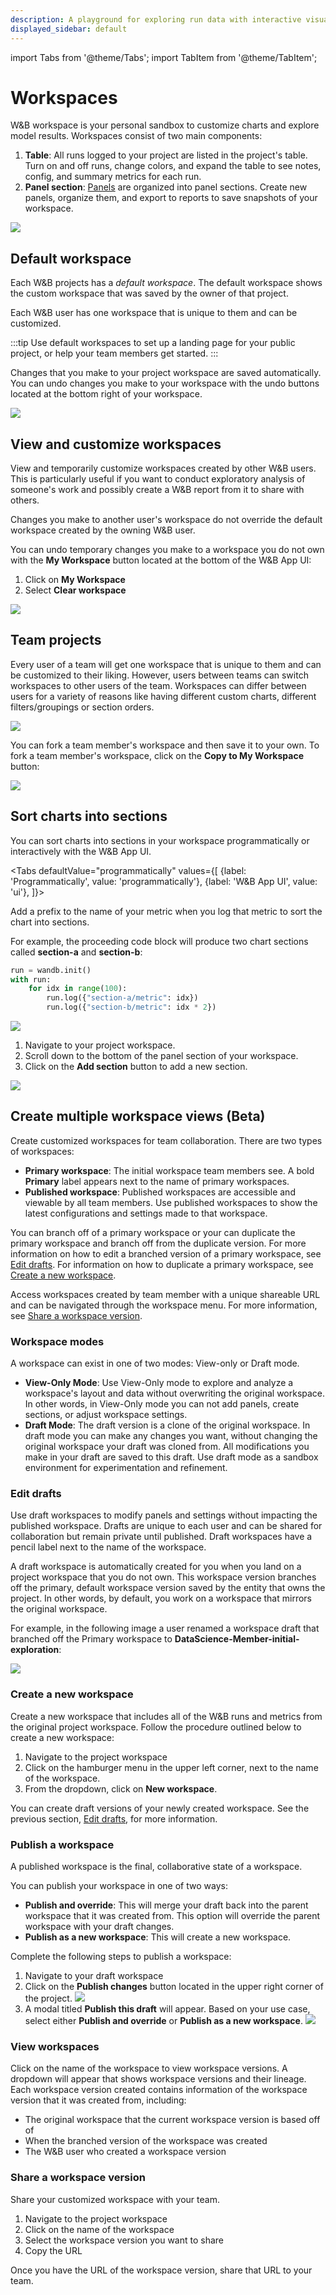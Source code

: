 ```yaml
---
description: A playground for exploring run data with interactive visualizations
displayed_sidebar: default
---
```

import Tabs from '@theme/Tabs';
import TabItem from '@theme/TabItem';

# Workspaces

W&B workspace is your personal sandbox to customize charts and explore model results. Workspaces consist of two main components: 

1. **Table**: All runs logged to your project are listed in the project's table. Turn on and off runs, change colors, and expand the table to see notes, config, and summary metrics for each run.
2. **Panel section**: [Panels](../features/panels/intro.md) are organized into panel sections. Create new panels, organize them, and export to reports to save snapshots of your workspace.

![](/images/app_ui/workspace_table_and_panels.png)



## Default workspace
Each W&B projects has a *default workspace*. The default workspace shows the custom workspace that was saved by the owner of that project. 

Each W&B user has one workspace that is unique to them and can be customized.

:::tip
Use default workspaces to set up a landing page for your public project, or help your team members get started.
:::

Changes that you make to your project workspace are saved automatically.  You can undo changes you make to your workspace with the undo buttons located at the bottom right of your workspace.

![](/images/app_ui/undo_button.png)

## View and customize workspaces
View and temporarily customize workspaces created by other W&B users. This is particularly useful if you want to conduct exploratory analysis of someone's work and possibly create a W&B report from it to share with others.

Changes you make to another user's workspace do not override the default workspace created by the owning W&B user.

You can undo temporary changes you make to a workspace you do not own with the **My Workspace** button located at the bottom of the W&B App UI:

1. Click on **My Workspace**
2. Select **Clear workspace**

![](/images/app_ui/workspaces_bar2.png)


## Team projects

Every user of a team will get one workspace that is unique to them and can be customized to their liking. However, users between teams can switch workspaces to other users of the team. Workspaces can differ between users for a variety of reasons like having different custom charts, different filters/groupings or section orders.

![](/images/app_ui/team_project_1.png)

You can fork a team member's workspace and then save it to your own. To fork a team member's workspace, click on the **Copy to My Workspace** button:

![](/images/app_ui/team_project_2.png)


## Sort charts into sections

You can sort charts into sections in your workspace programmatically or interactively with the W&B App UI.


<Tabs
  defaultValue="programmatically"
  values={[
    {label: 'Programmatically', value: 'programmatically'},
    {label: 'W&B App UI', value: 'ui'},
  ]}>
  <TabItem value="programmatically">

Add a prefix to the name of your metric when you log that metric to sort the chart into sections.

For example, the proceeding code block will produce two chart sections called **section-a** and **section-b**:

```python
run = wandb.init()
with run:
    for idx in range(100):
        run.log({"section-a/metric": idx})
        run.log({"section-b/metric": idx * 2})
```
![](/images/app_ui/workspaces_bar1.png)

  </TabItem>
  <TabItem value="ui">

1. Navigate to your project workspace.
2. Scroll down to the bottom of the panel section of your workspace.
3. Click on the **Add section** button to add a new section.

![](/images/app_ui/add_section_app.png)

  </TabItem>
</Tabs>



## Create multiple workspace views (Beta)
Create customized workspaces for team collaboration. There are two types of workspaces:

* **Primary workspace**: The initial workspace team members see. A bold **Primary** label appears next to the name of primary workspaces.
* **Published workspace**: Published workspaces are accessible and viewable by all team members. Use  published workspaces to show the latest configurations and settings made to that workspace. 


You can branch off of a primary workspace or your can duplicate the primary workspace and branch off from the duplicate version. For more information on how to edit a branched version of a primary workspace, see [Edit drafts](#edit-drafts). For information on how to duplicate a primary workspace, see [Create a new workspace](#create-a-new-workspace-based-off-the-primary-workspace).

Access workspaces created by team member with a unique shareable URL and can be navigated through the workspace menu. For more information, see [Share a workspace version](#share-a-workspace-version).

### Workspace modes
A workspace can exist in one of two modes: View-only or Draft mode.

* **View-Only Mode**: Use View-Only mode to explore and analyze a workspace's layout and data without overwriting the original workspace. In other words, in View-Only mode you can not add panels, create sections, or adjust workspace settings.
* **Draft Mode**: The draft version is a clone of the original workspace. In draft mode you can make any changes you want, without changing the original workspace your draft was cloned from. All modifications you make in your draft are saved to this draft. Use draft mode as a sandbox environment for experimentation and refinement. 


### Edit drafts
Use draft workspaces to modify panels and settings without impacting the published workspace. Drafts are unique to each user and can be shared for collaboration but remain private until published. Draft workspaces have a pencil label next to the name of the workspace. 

A draft workspace is automatically created for you when you land on a project workspace that you do not own. This workspace version branches off the primary, default workspace version saved by the entity that owns the project. In other words, by default, you work on a workspace that mirrors the original workspace. 

For example, in the following image a user renamed a workspace draft that branched off the Primary workspace to **DataScience-Member-initial-exploration**:

![](/images/app_ui/workspace_versions_initial_branched.png)
 

### Create a new workspace 
Create a new workspace that includes all of the W&B runs and metrics from the original project workspace. Follow the procedure outlined below to create a new workspace:

1. Navigate to the project workspace
2. Click on the hamburger menu in the upper left corner, next to the name of the workspace.
3. From the dropdown, click on **New workspace**.


You can create draft versions of your newly created workspace. See the previous section, [Edit drafts](#edit-drafts), for more information. 


### Publish a workspace
A published workspace is the final, collaborative state of a workspace. 

You can publish your workspace in one of two ways:
* **Publish and override**: This will merge your draft back into the parent workspace that it was created from. This option will override the parent workspace with your draft changes.
* **Publish as a new workspace**: This will create a new workspace.

Complete the following steps to publish a workspace:

1. Navigate to your draft workspace
2. Click on the **Publish changes** button located in the upper right corner of the project.
![](/images/app_ui/workspaces_publish_button.png)
3. A modal titled **Publish this draft** will appear. Based on your use case, select either **Publish and override** or **Publish as a new workspace**.
![](/images/app_ui/workspaces_publish_types.png)



<!-- 1. Navigate to the project workspace
2. Click on the name of the workspace
3. From the dropdown, select **New workspace** -->

<!-- ![](/images/app_ui/create_manual_version.png) -->


### View workspaces
Click on the name of the workspace to view workspace versions. A dropdown will appear that shows workspace versions and their lineage. Each workspace version created contains information of the workspace version that it was created from, including:

* The original workspace that the current workspace version is based off of
* When the branched version of the workspace was created
* The W&B user who created a workspace version



### Share a workspace version
Share your customized workspace with your team. 

1. Navigate to the project workspace
2. Click on the name of the workspace
3. Select the workspace version you want to share
4. Copy the URL 

Once you have the URL of the workspace version, share that URL to your team. 





<!-- ![](/images/app_ui/image.png) -->





